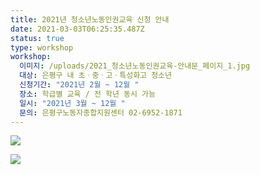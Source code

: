 ```yaml
---
title: 2021년 청소년노동인권교육 신청 안내
date: 2021-03-03T06:25:35.487Z
status: true
type: workshop
workshop:
  이미지: /uploads/2021_청소년노동인권교육-안내문_페이지_1.jpg
  대상: 은평구 내 초ㆍ중ㆍ고ㆍ특성화고 청소년
  신청기간: "2021년 2월 ~ 12월 "
  장소: 학급별 교육 / 전 학년 동시 가능
  일시: "2021년 3월 ~ 12월 "
  문의: 은평구노동자종합지원센터 02-6952-1871
---
```

![ ](/uploads/2021_청소년노동인권교육-안내문_페이지_1.jpg " ")

![ ](/uploads/2021_청소년노동인권교육-안내문_페이지_2.jpg " ")